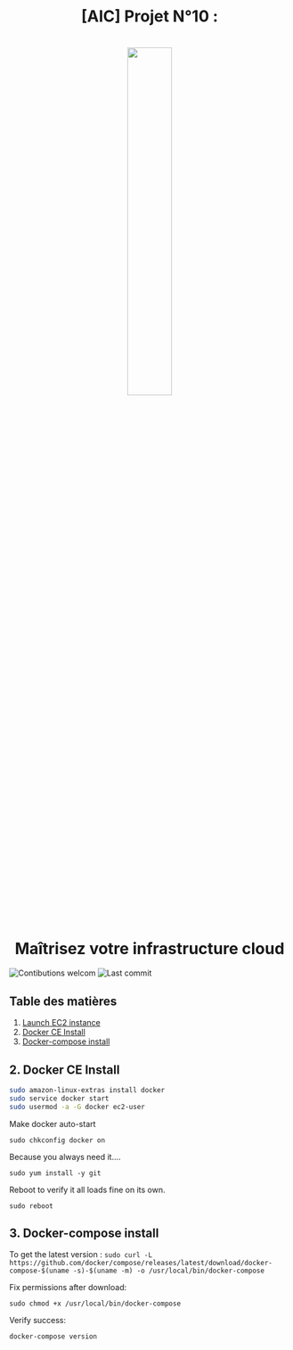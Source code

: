 # <div align="center"> [AIC] Projet N°10 : </div>
# <p align="center"><img width=40% src="https://s3.us-east-2.amazonaws.com/albiladpress/eimages/news/2019/07/thumbnails/main/f30170535684.jpg"></p>
# <div align="center"> Maîtrisez votre infrastructure cloud </div>



![Contibutions welcom](https://img.shields.io/badge/contributions-welcom-orange.svg)
![Last commit](https://img.shields.io/github/last-commit/hanroy/OC-P6)

## Table des matières

1. [Launch EC2 instance](#part1)
2. [Docker CE Install](#part2)
3. [Docker-compose install](#part3)


##  <a name="part2"> 2. Docker CE Install </a>

```sh
sudo amazon-linux-extras install docker
sudo service docker start
sudo usermod -a -G docker ec2-user
```

Make docker auto-start

`sudo chkconfig docker on`

Because you always need it....

`sudo yum install -y git`

Reboot to verify it all loads fine on its own.

`sudo reboot`

##  <a name="part3"> 3. Docker-compose install </a>

To get the latest version :
`sudo curl -L https://github.com/docker/compose/releases/latest/download/docker-compose-$(uname -s)-$(uname -m) -o /usr/local/bin/docker-compose`

Fix permissions after download: 

`sudo chmod +x /usr/local/bin/docker-compose`

Verify success: 

`docker-compose version`
